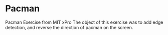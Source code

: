 # Pacman
Pacman Exercise from MIT xPro
The object of this exercise was to add edge detection,
and reverse the direction of pacman on the screen.
